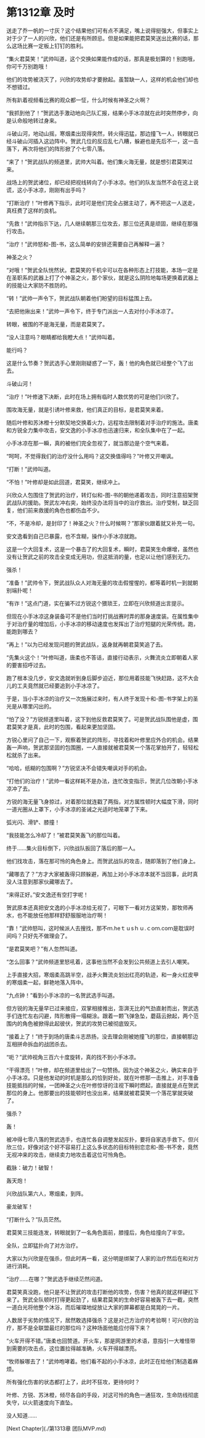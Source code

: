 # 第1312章 及时

送走了乔一帆的一寸灰？这个结果他们可有点不满足，嘴上说得挺强大，但事实上对于少了一人的兴欣，他们还是有所顾忌。但是如果能把君莫笑送出比赛的话，那么这场比赛一定板上钉钉的胜利。

“集火君莫笑！”武帅叫道，这个交换如果能作成的话，那真是极划算的！别跑哦，你可千万别跑哦！

他们的攻势被浇灭了，兴欣的攻势却才要掀起。虽暂缺一人，这样的机会他们却也不想错过。

所有趴着视频看比赛的观众都一怔，什么时候有神圣之火啊？

“我抓到他了！”贺武选手激动地向己队汇报，结果小手冰凉就在此时突然停步，向是认命般地转过身来。

斗破山河，地动山摇，寒烟柔出现得突然，转火得迅猛，那边撞飞一人，转眼就已经斗破山河插入这边阵中。贺武几位的反应乱七八糟，躲避也是先后不一，这一击落下，再次将他们的阵形掀了个七零八落。

“来了！”贺武战队的频道里，武帅大叫着。他们集火海无量，就是想引君莫笑过来。

战场上的贺武诸位，却已经把视线转向了小手冰凉。他们的队友当然不会在这上说谎，这小手冰凉，刚刚有出手吗？

“打断治疗！”叶修再下指示，此时可是他们完全占据主动了，再不把这一人送走，真枉费了这样的良机。

“先救！”武帅指示下达，几人继续朝那三位攻去，那三位还真是顽固，继续在那强行攻击。

“治疗！”武帅怒和-图-书，这么简单的安排还需要自己再解释一遍？

神圣之火？

“对哦！”贺武全队恍然状。君莫笑的千机伞可以在各种形态上打技能，本场一定是在圣职系的武器上打了个神圣之火，那个家伙，就是这么阴险地每场更换着武器上的技能让大家防不胜防的。

“转！”武帅一声令下，贺武战队朝着他们盼望的目标猛围上去。

“去把他揪出来！”武帅一声令下，终于专门派出一人去对付小手冰凉了。

转眼，被围的不是海无量，而是君莫笑了。

“没人注意吗？眼睛都给我瞪大点！”武帅叫着。

能行吗？

这是什么节奏？贺武选手心里刚刚疑惑了一下，轰！他的角色就已经整个飞了出去。

斗破山河！

“治疗！”叶修速下决断，此时在场上拥有临时人数优势的可是他们兴欣了。

围攻海无量，就是引诱叶修来救，他们真正的目标，是君莫笑来着。

随后叶修和苏沐橙十分默契地交换着火力，远程攻击限制着对手治疗的施法。唐柔和方锐全力集中攻击，安文逸的小手冰凉也迅速归来，和全队集中在了一起。

小手冰凉在那一瞬，真的被他们完全忽视了，就当那边是个空气来着。

“呵呵，不觉得我们的治疗没什么用吗？这交换值得吗？”叶修又开嘲讽。

“打断！”武帅叫道。

“不怕！”叶修却是如此回道，君莫笑，继续冲上。

兴欣众人包围住了贺武的治疗，转灯似和-图-书的朝他递着攻击，同时注意招架贺武战队的援助。贺武左冲右突，始终没办法将当中的治疗救出。治疗受制，缺乏回复，他们前来救援的角色也都伤血不少。

“不，不是冷却，是封印了！神圣之火？什么时候啊？”那家伙跟着就又补充一句。

安文逸看到自己已暴露，也不含糊，操作小手冰凉就跑。

这是一个大回复术，这是一个暴击了的大回复术，瞬时，君莫笑生命爆增，虽然也没有让贺武之前的攻击全变成无用功，但这抵消的量，也足以让他们感到无力。

强杀！

“准备！”武帅令下，贺武战队众人对海无量的攻击假惺惺的，都等着时机一到就朝别端扑呢！

“有诈！”这点门道，实在骗不过方锐这个猥琐王，立即在兴欣频道出言提示。

但现在小手冰凉这身装备可不是他们当时打挑战赛时弄的那身速度装。在属性集中于对治疗量的增加后，小手冰凉的移动速度也发挥出了治疗短腿的光荣传统。跑，能跑到哪去？

“再上！”以为已经发现问题的贺武战队，返身就再朝君莫笑追了去。

“先集火这个！”叶修叫道，唐柔也不答话，直接行动表示，火舞流炎立即朝着人家的要害招呼过去。

跑了根本没几步，安文逸就听到身后脚步迫近，那位用着技能飞快赶路，这不大会儿的工夫竟然就已经要追到小手冰凉了。

于是，当小手冰凉的治疗又一次施展过来时，有人终于发现十和-图-书字架上的圣光是从哪里闪出的。

“怕了没？”方锐频道里叫着，这下到他反救君莫笑了。可是贺武战队围他是虚，围君莫笑才是真，此时的包围，看起来更加坚固。

方锐心里问了自己一下，观察着贺武的阵形，寻找着和叶修里应外合的机会。结果轰一声响，贺武那坚固的包围圈，一人直接就被君莫笑一个落花掌拍开了，轻轻松松就杀了出来。

“哈哈，纸糊的包围啊？”方锐坚决不会错失嘲讽对手的机会。

“打他们的治疗！”武帅一看这样耗不是办法，连忙改变指示，贺武几位改朝小手冰凉冲了去。

方锐的海无量飞身掠过，对着那位就连戳了两指，对方属性顿时大幅度下滑，同时一道光圈从上罩下，小手冰凉的圣诫之光适时地笼罩了下来。

弧光闪、滑铲、膝撞！

“我技能怎么冷却了！”被君莫笑轰飞的那位叫着。

终于……集火目标倒下，兴欣战队扳回了落后的那一人。

他们找攻击，落在那可怜的角色身上。而贺武战队的攻击，随即落到了他们身上。

“藏哪去了？”方才大家被轰得只顾躲避，再加上对小手冰凉本就不当回事，此时真没人注意到那家伙藏哪去了。

“来得正好。”安文逸还有空打字呢！

贺武原本还真把安文逸的小手冰凉给无视了，可眼下一看对方这架势，那牧师再水，也不能放任他那样舒舒服服地治疗啊！

“靠！”武帅怒叫，这时候派人去搜找，那不ｍ.heｔｕsｈｕ.ｃoｍ.coｍ是耽误时间吗？只好先不做理会了。

“是君莫笑吧？”有人忽然叫道。

“怎么回事？”武帅频道里怒吼着，这事他当然不会发到公共频道上去引人嘲笑。

上手直接大招，寒烟柔高跳半空，战矛火舞流炎划出红亮的轨迹，和一身火红皮甲的寒烟柔一起，鲜艳地落入阵中。

“九点钟！”看到小手冰凉的一名贺武选手叫道。

但方锐的海无量早已过来接应，双掌相接推出，澎湃无比的气劲直射而出，贺武选手们连忙左右闪避，阵形散得一塌糊涂。跟着一颗飞弹急坠，蘑菇云掀起，两个范围内的角色被掀得此起彼伏，贺武的攻势已被彻底毁灭。

“接着上了！”终于到场的唐柔斗志昂扬，没去理会刚被她撞飞的那位，直接朝那边互相拼命拆血的战团杀去。

“呃？”武帅视角三百六十度旋转，真的找不到小手冰凉。

“干得漂亮！”叶修，却在频道里给出了一句赞扬。因为这个神圣之火，确实来自于小手冰凉。只是他发动的时机是那么的恰到好处，就在叶修那一击推上，对手准备技能抵挡的时候，一团神圣之火在叶修惊讶的注视下瞬时燃起，直接就是点在贺武那位的身上。他那要出的技能顿时也没出来，结果就被君莫笑一个落花掌就突破了。

强杀？

轰！

被冲得七零八落的贺武选手，也连忙各自调整发起反扑，要将自家选手救下。但兴欣三位，好像对这个好不容易打上这么多状态的目标特别恋恋和-图-书不舍，竟然无视冲来的攻击，继续卖力地攻击着这位可怜角色。

截脉：破力！破智！

轰天炮！

兴欣战队第六人，寒烟柔，到阵。

豪龙破军！

“打断什么？”队员茫然。

君莫笑三技能连发，转眼就到了一名角色面前，膝撞后，角色给撞向了半空。

全队，立即猛扑向了对方治疗。

大家以为兴欣是在强杀，但此时再一看，这分明是绑架了人家的治疗然后在和对方进行消耗。

“治疗……在哪？”贺武选手继续茫然问道。

君莫笑真没跑，他只是不让贺武的攻击打断他的攻势，伤害？他真的就这样硬扛下来了。贺武全队顿时打得更起劲了，结果君莫笑的生命好容易被轰下去一截，突然一道白光将他整个沐浴，而后璀璨地绽放让大家的屏幕都是白晃晃的一片。

人数居于劣势的情况下，居然敢选择强杀？这是对己方治疗的考验啊！可兴欣的治疗，那不是全联盟最烂的那位吗？这种场面他能应付得下来？

“火车开得不错。”唐柔也回赞道。开火车，那是网游里的术语，意指引一大堆怪带到需要的攻击点，这位置拉得越准确，火车开得越漂亮。

“牧师躲哪去了！”武帅咆哮着。他们看不起的小手冰凉，此时正在给他们制造着麻烦。

所有强化伤害的状态都打上了，此时不狂攻，更待何时？

叶修、方锐、苏沐橙，倾尽各自的手段，对这可怜的角色一通狂攻，生命防线彻底失守，以火箭速度向下直坠。

没人知道……



[Next Chapter](./第1313章 团队MVP.md)